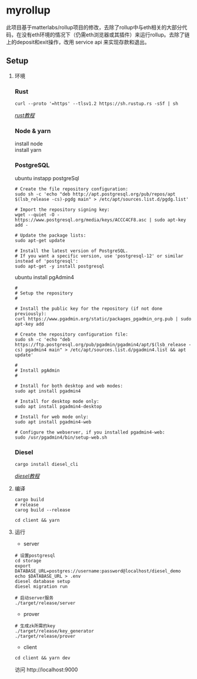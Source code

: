 # myrollup

此项目基于matterlabs/rollup项目的修改，去除了rollup中与eth相关的大部分代码，在没有eth环境的情况下（仍需eth浏览器或其插件）来运行rollup。去除了链上的deposit和exit操作，改用 service api 来实现存款和退出。

## Setup

1. 环境
    ### Rust
    ```shell
    curl --proto '=https' --tlsv1.2 https://sh.rustup.rs -sSf | sh
    ```
    *[rust教程](https://kaisery.github.io/trpl-zh-cn/title-page.html)*
    ### Node & yarn
    install node  
    install yarn

    ### PostgreSQL
    ubuntu instapp postgreSql
    ```shell
    # Create the file repository configuration:
    sudo sh -c 'echo "deb http://apt.postgresql.org/pub/repos/apt $(lsb_release -cs)-pgdg main" > /etc/apt/sources.list.d/pgdg.list'

    # Import the repository signing key:
    wget --quiet -O - https://www.postgresql.org/media/keys/ACCC4CF8.asc | sudo apt-key add -

    # Update the package lists:
    sudo apt-get update

    # Install the latest version of PostgreSQL.
    # If you want a specific version, use 'postgresql-12' or similar instead of 'postgresql':
    sudo apt-get -y install postgresql
    ```
    ubuntu install pgAdmin4
    ```shell
    #
    # Setup the repository
    #

    # Install the public key for the repository (if not done previously):
    curl https://www.pgadmin.org/static/packages_pgadmin_org.pub | sudo apt-key add

    # Create the repository configuration file:
    sudo sh -c 'echo "deb https://ftp.postgresql.org/pub/pgadmin/pgadmin4/apt/$(lsb_release -cs) pgadmin4 main" > /etc/apt/sources.list.d/pgadmin4.list && apt update'

    #
    # Install pgAdmin
    #

    # Install for both desktop and web modes:
    sudo apt install pgadmin4

    # Install for desktop mode only:
    sudo apt install pgadmin4-desktop

    # Install for web mode only: 
    sudo apt install pgadmin4-web 

    # Configure the webserver, if you installed pgadmin4-web:
    sudo /usr/pgadmin4/bin/setup-web.sh
    ```

    ### Diesel
    ```shell
    cargo install diesel_cli
    ```
    *[diesel教程](https://diesel.rs/guides/getting-started/)*

2. 编译
    ```shell
    cargo build
    # release
    carog build --release

    cd client && yarn
    ```

3. 运行  
   + server  
    ```shell
    # 设置postgresql
    cd storage
    export DATABASE_URL=postgres://username:password@localhost/diesel_demo
    echo $DATABASE_URL > .env
    diesel database setup
    diesel migration run

    # 启动server服务
    ./target/release/server
    ```
    
    + prover  
    ```shell
    # 生成zk所需的key
    ./target/release/key_generator
    ./target/release/prover
    ```

    + client  
    ```shell
    cd client && yarn dev
    ```
    访问 http://localhost:9000
    

